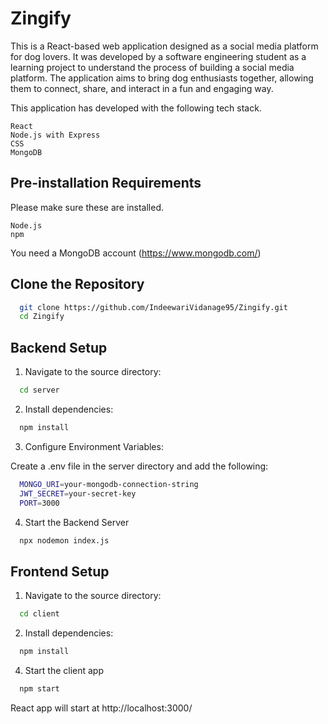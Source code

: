 
# Zingify

This is a React-based web application designed as a social media platform for dog lovers. It was developed by a software engineering student as a learning project to understand the process of building a social media platform. The application aims to bring dog enthusiasts together, allowing them to connect, share, and interact in a fun and engaging way.

This application has developed with the following tech stack. 

    React 
    Node.js with Express
    CSS
    MongoDB
    

## Pre-installation Requirements

Please make sure these are installed.

    Node.js
    npm
    
You need a MongoDB account (https://www.mongodb.com/)

## Clone the Repository

```bash
  git clone https://github.com/IndeewariVidanage95/Zingify.git
  cd Zingify
```

## Backend Setup

1. Navigate to the source directory:

```bash
  cd server
```

2. Install dependencies:

```bash
  npm install
```

3. Configure Environment Variables:

Create a .env file in the server directory and add the following:
```bash 
  MONGO_URI=your-mongodb-connection-string
  JWT_SECRET=your-secret-key
  PORT=3000
```

4. Start the Backend Server

```bash
  npx nodemon index.js
```

## Frontend Setup

1. Navigate to the source directory:

```bash
  cd client
```

2. Install dependencies:

```bash
  npm install
```
4. Start the client app

```bash
  npm start
```
React app will start at http://localhost:3000/


